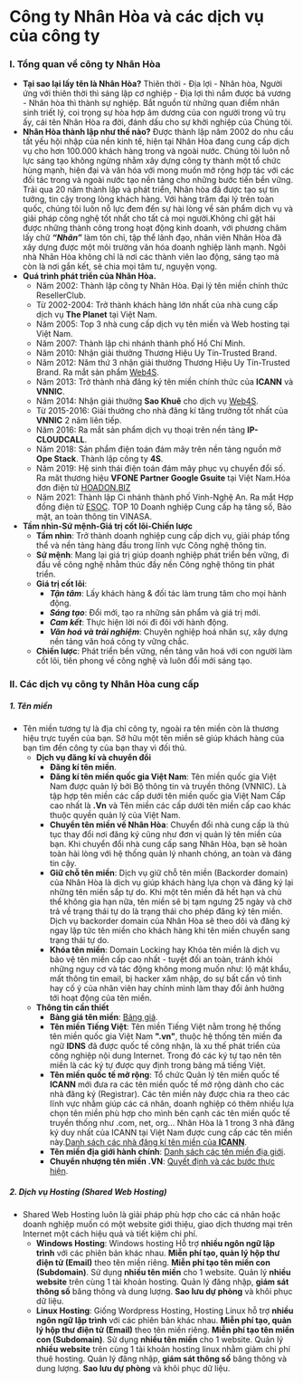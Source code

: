 # Công ty Nhân Hòa và các dịch vụ của công ty

### I. Tổng quan về công ty Nhân Hòa
   - **Tại sao lại lấy tên là Nhân Hòa?** Thiên thời - Địa lợi - Nhân hòa, Người ứng với thiên thời thì sáng lập cơ nghiệp - Địa lợi thì nắm được bá vương - Nhân hòa thì thành sự nghiệp. Bắt nguồn từ những quan điểm nhân sinh triết lý, coi trọng sự hòa hợp âm dương của con người trong vũ trụ ấy, cái tên Nhân Hòa ra đời, đánh dấu cho sự khởi nghiệp của Chúng tôi.
   - **Nhân Hòa thành lập như thế nào?**  Được thành lập năm 2002 do nhu cầu tất yếu hội nhập của nền kinh tế, hiện tại Nhân Hòa đang cung cấp dịch vụ cho hơn 100.000 khách hàng trong và ngoài nước. Chúng tôi luôn nỗ lực sáng tạo không ngừng nhằm xây dựng công ty thành một tổ chức hùng mạnh, hiện đại và văn hóa với mong muốn mở rộng hợp tác với các đối tác trong và ngoài nước tạo nền tảng cho những bước tiến bền vững. Trải qua 20 năm thành lập và phát triển, Nhân hòa đã được tạo sự tin tưởng, tin cậy trong lòng khách hàng. Với hàng trăm đại lý trên toàn quốc, chúng tôi luôn nỗ lực đem đến sự hài lòng về sản phẩm dịch vụ và giải pháp công nghệ tốt nhất cho tất cả mọi người.Không chỉ gặt hái được những thành công trong hoạt động kinh doanh, với phương châm lấy chữ ***“Nhân”*** làm tôn chỉ, tập thể lãnh đạo, nhân viên Nhân Hòa đã xây dựng được một môi trường văn hóa doanh nghiệp lành mạnh. Ngôi nhà Nhân Hòa không chỉ là nơi các thành viên lao động, sáng tạo mà còn là nơi gắn kết, sẻ chia mọi tâm tư, nguyện vọng.
  - **Quá trình phát triển của Nhân Hòa.** 
    - Năm 2002: Thành lập công ty Nhân Hòa. Đại lý tên miền chính thức ResellerClub.
    - Từ 2002-2004: Trở thành khách hàng lớn nhất của nhà cung cấp dịch vụ **The Planet** tại Việt Nam.
    - Năm 2005: Top 3 nhà cung cấp dịch vụ tên miền và Web hosting tại Việt Nam.
    - Năm 2007: Thành lập chi nhánh thành phố Hồ Chí Minh.
    - Năm 2010: Nhận giải thưởng Thương Hiệu Uy Tín-Trusted Brand.
    - Năm 2012: Năm thứ 3 nhận giải thưởng Thương Hiệu Uy Tín-Trusted Brand. Ra mắt sản phẩm [Web4S](https://web4s.vn/).
    - Năm 2013: Trở thành nhà đăng ký tên miền chính thức của **ICANN** và **VNNIC**.
    - Năm 2014: Nhận giải thưởng **Sao Khuê** cho dịch vụ [Web4S](https://web4s.vn/).
    - Từ 2015-2016: Giải thưởng cho nhà đăng kí tăng trưởng tốt nhất của **VNNIC** 2 năm liên tiếp.
    - Năm 2016: Ra mắt sản phẩm dịch vụ thoại trên nền tảng **IP-CLOUDCALL**.
    - Năm 2018: Sản phẩm điện toán đám mây trên nền tảng nguồn mở **Ope Stack**. Thành lập công ty **4S**.
    - Năm 2019: Hệ sinh thái điện toán đám mây phục vụ chuyển đổi số. Ra măt thương hiệu **VFONE Partner Google Gsuite** tại Việt Nam.Hóa đơn điện tử [HOADON.BIZ](https://hoadon.biz/)
    - Năm 2021: Thành lập Ci nhánh thành phố Vinh-Nghệ An. Ra mắt Hợp đồng điện tử [ESOC](https://esoc.vn/). TOP 10 Doanh nghiệp Cung cấp hạ tâng số, Bảo mật, an toàn thông tin VINASA.
  - **Tầm nhìn-Sứ mệnh-Giá trị cốt lõi-Chiến lược**
    - **Tầm nhìn**: Trở thành doanh nghiệp cung cấp dịch vụ, giải pháp tổng thể và nền tảng hàng đầu trong lĩnh vực Công nghệ thông tin.
    - **Sứ mệnh**: Mang lại giá trị giúp doanh nghiệp phát triển bền vững, đi đầu về công nghệ nhằm thúc đầy nền Công nghệ thông tin phát triển. 
    - **Giá trị cốt lõi**:
      - ***Tận tâm***: Lấy khách hàng & đối tác làm trung tâm cho mọi hành động.
      - ***Sáng tạo***: Đổi mới, tạo ra những sản phẩm và giá trị mới.
      - ***Cam kết***: Thực hiện lời nói đi đôi với hành động.
      - ***Văn hoá và trải nghiệm***: Chuyên nghiệp hoá nhân sự, xây dựng nền tảng văn hoá công ty vững chắc.
    - **Chiến lược**: Phát triển bền vững,  nền tảng văn hoá với con người làm cốt lõi, tiên phong về công nghệ và luôn đổi mới sáng tạo.  
### II. Các dịch vụ công ty Nhân Hòa cung cấp
  #####  1. Tên miền
  - Tên miền tương tự là địa chỉ công ty, ngoài ra tên miền còn là thương hiệu trực tuyến của bạn. Sở hữu một tên miền sẽ giúp khách hàng của bạn tìm đến công ty của bạn thay vì đối thủ.
    - **Dịch vụ đăng kí và chuyển đổi**
      - **Đăng kí tên miền**.
      - **Đăng kí tên miền quốc gia Việt Nam**: Tên miền quốc gia Việt Nam được quản lý bởi Bộ thông tin và truyền thông (VNNIC). Là tập hợp tên miền các cấp dưới tên miền quốc gia Việt Nam Cấp cao nhất là **.Vn** và Tên miền các cấp dưới tên miền cấp cao khác thuộc quyền quản lý của Việt Nam.
      - **Chuyển tên miền về Nhân Hòa**: Chuyển đổi nhà cung cấp là thủ tục thay đổi nơi đăng ký cũng như đơn vị quản lý tên miền của bạn. Khi chuyển đổi nhà cung cấp sang Nhân Hòa, bạn sẽ hoàn toàn hài lòng với hệ thống quản lý nhanh chóng, an toàn và đáng tin cậy.
      - **Giữ chỗ tên miền**: Dịch vụ giữ chỗ tên miền (Backorder domain) của Nhân Hòa là dịch vụ giúp khách hàng lựa chọn và đăng ký lại những tên miền sắp tự do. Khi một tên miền đã hết hạn và chủ thể không gia hạn nữa, tên miền sẽ bị tạm ngưng 25 ngày và chờ trả về trạng thái tự do là trạng thái cho phép đăng ký tên miền. Dịch vụ backorder domain của Nhân Hòa sẽ theo dõi và đăng ký ngay lập tức tên miền cho khách hàng khi tên miền chuyển sang trạng thái tự do.
      - **Khóa tên miền**: Domain Locking hay Khóa tên miền là dịch vụ bảo vệ tên miền cấp cao nhất - tuyệt đối an toàn, tránh khỏi những nguy cơ và tác động không mong muốn như: lộ mật khẩu, mất thông tin email, bị hacker xâm nhập, do sự bất cẩn vô tình hay cố ý của nhân viên hay chính mình làm thay đổi ảnh hưởng tới hoạt động của tên miền.
    - **Thông tin cần thiết**
      - **Bảng giá tên miền**: [Bảng giá](https://nhanhoa.com/trang/ten-mien/bang-gia-ten-mien.html).
      - **Tên miền Tiếng Việt**: Tên miền Tiếng Việt nằm trong hệ thống tên miền quốc gia Việt Nam **".vn"**, thuộc hệ thống tên miền đa ngữ **IDNS** đã được quốc tế công nhận, là xu thế phát triển của công nghiệp nội dung Internet. Trong đó các ký tự tạo nên tên miền là các ký tự được quy định trong bảng mã tiếng Việt.
      - **Tên miền quốc tế mở rộng**: Tổ chức Quản lý tên miền quốc tế **ICANN** mới đưa ra các tên miền quốc tế mở rộng dành cho các nhà đăng ký (Registrar). Các tên miền này được chia ra theo các lĩnh vực nhằm giúp các cá nhân, doanh nghiệp có thêm nhiều lựa chọn tên miền phù hợp cho mình bên cạnh các tên miền quốc tế truyền thống như .com, net, org… Nhân Hòa là 1 trong 3 nhà đăng ký duy nhất của ICANN tại Việt Nam được cung cấp các tên miền này.[Danh sách các nhà đăng kí tên miền của **ICANN**](https://www.icann.org/en/accredited-registrars).
      - **Tên miền địa giới hành chính**: [Danh sách các tên miền địa giới](https://nhanhoa.com/trang/ten-mien-dia-gioi-hanh-chinh.html).
      - **Chuyển nhượng tên miền .VN**: [Quyết định và các bước thực hiện](https://nhanhoa.com/trang/ten-mien/chuyen-nhuong-ten-mien.html).
  ##### 2. Dịch vụ Hosting (Shared Web Hosting)
  - Shared Web Hosting luôn là giải pháp phù hợp cho các cá nhân hoặc doanh nghiệp muốn có một website giới thiệu, giao dịch thương mại trên Internet một cách hiệu quả và tiết kiệm chi phí.
    - **Windows Hosting**: Windows hosting Hỗ trợ **nhiều ngôn ngữ lập trình** với các phiên bản khác nhau. **Miễn phí tạo, quản lý hộp thư điện tử (Email)** theo tên miền riêng. **Miễn phí tạo tên miền con (Subdomain)**. Sử dụng **nhiều tên miền** cho 1 website. Quản lý **nhiều website** trên cùng 1 tài khoản hosting. Quản lý đăng nhập, **giám sát thông số** băng thông và dung lượng. **Sao lưu dự phòng** và khôi phục dữ liệu.
    - **Linux Hosting**: Giống Wordpress Hosting, Hosting Linux hỗ trợ **nhiều ngôn ngữ lập trình** với các phiên bản khác nhau. **Miễn phí tạo, quản lý hộp thư điện tử (Email)** theo tên miền riêng. **Miễn phí tạo tên miền con (Subdomain)**. Sử dụng **nhiều tên miền** cho 1 website. Quản lý **nhiều website** trên cùng 1 tài khoản hosting linux nhằm giảm chi phí thuê hosting. Quản lý đăng nhập, **giám sát thông số** băng thông và dung lượng. **Sao lưu dự phòng** và khôi phục dữ liệu.
    


    
    

